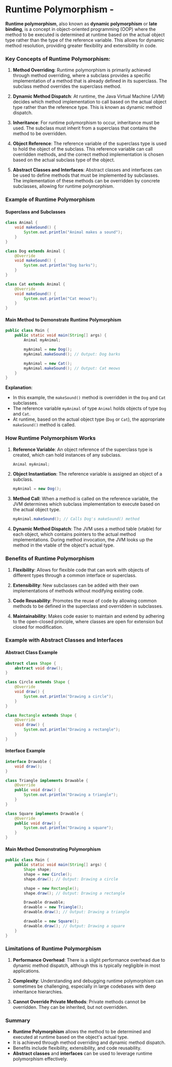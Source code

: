 # Runtime Polymorphism -

**Runtime polymorphism**, also known as **dynamic polymorphism** or **late binding**, is a concept in object-oriented programming (OOP) where the method to be executed is determined at runtime based on the actual object type rather than the type of the reference variable. This allows for dynamic method resolution, providing greater flexibility and extensibility in code.

### Key Concepts of Runtime Polymorphism:

1. **Method Overriding**: Runtime polymorphism is primarily achieved through method overriding, where a subclass provides a specific implementation of a method that is already defined in its superclass. The subclass method overrides the superclass method.

2. **Dynamic Method Dispatch**: At runtime, the Java Virtual Machine (JVM) decides which method implementation to call based on the actual object type rather than the reference type. This is known as dynamic method dispatch.

3. **Inheritance**: For runtime polymorphism to occur, inheritance must be used. The subclass must inherit from a superclass that contains the method to be overridden.

4. **Object Reference**: The reference variable of the superclass type is used to hold the object of the subclass. This reference variable can call overridden methods, and the correct method implementation is chosen based on the actual subclass type of the object.

5. **Abstract Classes and Interfaces**: Abstract classes and interfaces can be used to define methods that must be implemented by subclasses. The implementation of these methods can be overridden by concrete subclasses, allowing for runtime polymorphism.

### Example of Runtime Polymorphism

#### Superclass and Subclasses

```java
class Animal {
    void makeSound() {
        System.out.println("Animal makes a sound");
    }
}

class Dog extends Animal {
    @Override
    void makeSound() {
        System.out.println("Dog barks");
    }
}

class Cat extends Animal {
    @Override
    void makeSound() {
        System.out.println("Cat meows");
    }
}
```

#### Main Method to Demonstrate Runtime Polymorphism

```java
public class Main {
    public static void main(String[] args) {
        Animal myAnimal;

        myAnimal = new Dog();
        myAnimal.makeSound(); // Output: Dog barks

        myAnimal = new Cat();
        myAnimal.makeSound(); // Output: Cat meows
    }
}
```

**Explanation**:

- In this example, the `makeSound()` method is overridden in the `Dog` and `Cat` subclasses.
- The reference variable `myAnimal` of type `Animal` holds objects of type `Dog` and `Cat`.
- At runtime, based on the actual object type (`Dog` or `Cat`), the appropriate `makeSound()` method is called.

### How Runtime Polymorphism Works

1. **Reference Variable**: An object reference of the superclass type is created, which can hold instances of any subclass.
   
   ```java
   Animal myAnimal;
   ```

2. **Object Instantiation**: The reference variable is assigned an object of a subclass.
   
   ```java
   myAnimal = new Dog();
   ```

3. **Method Call**: When a method is called on the reference variable, the JVM determines which subclass implementation to execute based on the actual object type.
   
   ```java
   myAnimal.makeSound(); // Calls Dog's makeSound() method
   ```

4. **Dynamic Method Dispatch**: The JVM uses a method table (vtable) for each object, which contains pointers to the actual method implementations. During method invocation, the JVM looks up the method in the vtable of the object's actual type.

### Benefits of Runtime Polymorphism

1. **Flexibility**: Allows for flexible code that can work with objects of different types through a common interface or superclass.

2. **Extensibility**: New subclasses can be added with their own implementations of methods without modifying existing code.

3. **Code Reusability**: Promotes the reuse of code by allowing common methods to be defined in the superclass and overridden in subclasses.

4. **Maintainability**: Makes code easier to maintain and extend by adhering to the open-closed principle, where classes are open for extension but closed for modification.

### Example with Abstract Classes and Interfaces

#### Abstract Class Example

```java
abstract class Shape {
    abstract void draw();
}

class Circle extends Shape {
    @Override
    void draw() {
        System.out.println("Drawing a circle");
    }
}

class Rectangle extends Shape {
    @Override
    void draw() {
        System.out.println("Drawing a rectangle");
    }
}
```

#### Interface Example

```java
interface Drawable {
    void draw();
}

class Triangle implements Drawable {
    @Override
    public void draw() {
        System.out.println("Drawing a triangle");
    }
}

class Square implements Drawable {
    @Override
    public void draw() {
        System.out.println("Drawing a square");
    }
}
```

#### Main Method Demonstrating Polymorphism

```java
public class Main {
    public static void main(String[] args) {
        Shape shape;
        shape = new Circle();
        shape.draw(); // Output: Drawing a circle

        shape = new Rectangle();
        shape.draw(); // Output: Drawing a rectangle

        Drawable drawable;
        drawable = new Triangle();
        drawable.draw(); // Output: Drawing a triangle

        drawable = new Square();
        drawable.draw(); // Output: Drawing a square
    }
}
```

### Limitations of Runtime Polymorphism

1. **Performance Overhead**: There is a slight performance overhead due to dynamic method dispatch, although this is typically negligible in most applications.

2. **Complexity**: Understanding and debugging runtime polymorphism can sometimes be challenging, especially in large codebases with deep inheritance hierarchies.

3. **Cannot Override Private Methods**: Private methods cannot be overridden. They can be inherited, but not overridden.

### Summary

- **Runtime Polymorphism** allows the method to be determined and executed at runtime based on the object's actual type.
- It is achieved through method overriding and dynamic method dispatch.
- Benefits include flexibility, extensibility, and code reusability.
- **Abstract classes** and **interfaces** can be used to leverage runtime polymorphism effectively.
